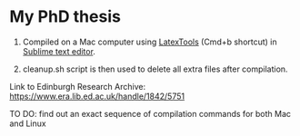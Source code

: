 My PhD thesis
==================

1. Compiled on a Mac computer using [LatexTools](https://github.com/SublimeText/LaTeXTools) (Cmd+b shortcut) in [Sublime text editor](http://www.sublimetext.com/).

2. cleanup.sh script is then used to delete all extra files after compilation.

Link to Edinburgh Research Archive: https://www.era.lib.ed.ac.uk/handle/1842/5751

TO DO: find out an exact sequence of compilation commands for both Mac and Linux
